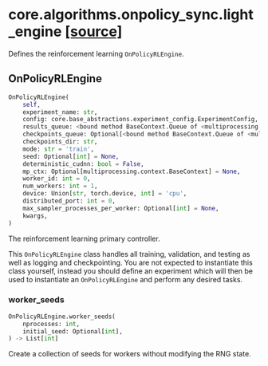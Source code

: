 # core.algorithms.onpolicy_sync.light_engine [[source]](https://github.com/allenai/allenact/tree/master/core/algorithms/onpolicy_sync/light_engine.py)
Defines the reinforcement learning `OnPolicyRLEngine`.
## OnPolicyRLEngine
```python
OnPolicyRLEngine(
    self,
    experiment_name: str,
    config: core.base_abstractions.experiment_config.ExperimentConfig,
    results_queue: <bound method BaseContext.Queue of <multiprocessing.context.DefaultContext object at 0x106de3880>>,
    checkpoints_queue: Optional[<bound method BaseContext.Queue of <multiprocessing.context.DefaultContext object at 0x106de3880>>],
    checkpoints_dir: str,
    mode: str = 'train',
    seed: Optional[int] = None,
    deterministic_cudnn: bool = False,
    mp_ctx: Optional[multiprocessing.context.BaseContext] = None,
    worker_id: int = 0,
    num_workers: int = 1,
    device: Union[str, torch.device, int] = 'cpu',
    distributed_port: int = 0,
    max_sampler_processes_per_worker: Optional[int] = None,
    kwargs,
)
```
The reinforcement learning primary controller.

This `OnPolicyRLEngine` class handles all training, validation, and
testing as well as logging and checkpointing. You are not expected
to instantiate this class yourself, instead you should define an
experiment which will then be used to instantiate an
`OnPolicyRLEngine` and perform any desired tasks.

### worker_seeds
```python
OnPolicyRLEngine.worker_seeds(
    nprocesses: int,
    initial_seed: Optional[int],
) -> List[int]
```
Create a collection of seeds for workers without modifying the RNG
state.
